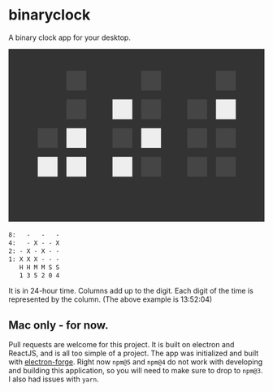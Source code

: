 # binaryclock
A binary clock app for your desktop. 

![Meow](https://github.com/alairock/binaryclock/blob/master/screenshot.png?raw=true?dl=0)

```
8:   -   -   -
4:   - X - - X
2: - X - X - -
1: X X X - - -
   H H M M S S
   1 3 5 2 0 4
```

It is in 24-hour time. Columns add up to the digit. Each digit of the time is represented by the column. (The above example is 13:52:04)

## Mac only - for now. 
Pull requests are welcome for this project. It is built on electron and ReactJS, and is all too simple of a project. The app was initialized and built with [electron-forge](https://electronforge.io/). Right now `npm@5` and `npm@4` do not work with developing and building this application, so you will need to make sure to drop to `npm@3`. I also had issues with `yarn`. 

